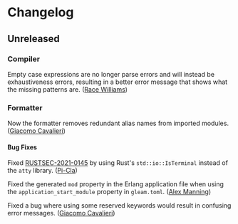 # Changelog

## Unreleased

### Compiler

Empty case expressions are no longer parse errors and will instead be
exhaustiveness errors, resulting in a better error message that shows what the
missing patterns are. ([Race Williams](https://github.com/raquentin))

### Formatter

Now the formatter removes redundant alias names from imported modules.
([Giacomo Cavalieri](https://github.com/giacomocavalieri))

#### Bug Fixes

Fixed [RUSTSEC-2021-0145](https://rustsec.org/advisories/RUSTSEC-2021-0145) by
using Rust's `std::io::IsTerminal` instead of the `atty` library.
([Pi-Cla](https://github.com/Pi-Cla))

Fixed the generated `mod` property in the Erlang application file when using the
`application_start_module` property in `gleam.toml`.
([Alex Manning](https://github.com/rawhat))

Fixed a bug where using some reserved keywords would result in confusing error
messages. ([Giacomo Cavalieri](https://github.com/giacomocavalieri))